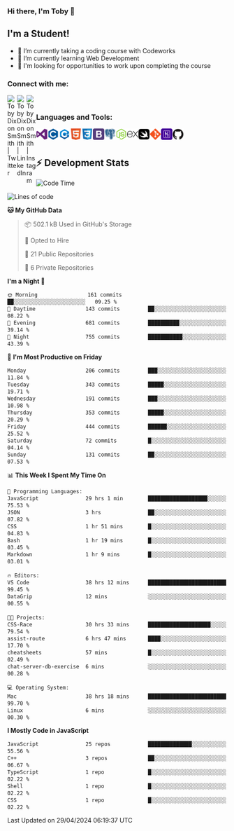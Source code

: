 ### Hi there, I'm Toby 👋

## I'm a Student!
- 🔭 I’m currently taking a coding course with Codeworks
- 🌱 I’m currently learning Web Development
- 💬 I'm looking for opportunities to work upon completing the course

### Connect with me:

[<img align="left" alt="Toby Dixon Smith | Twitter" width="22px" src="https://cdn.jsdelivr.net/npm/simple-icons@v3/icons/twitter.svg" />][twitter]
[<img align="left" alt="Toby Dixon Smith | LinkedIn" width="22px" src="https://cdn.jsdelivr.net/npm/simple-icons@v3/icons/linkedin.svg" />][linkedin]
[<img align="left" alt="Toby Dixon Smith | Instagram" width="22px" src="https://cdn.jsdelivr.net/npm/simple-icons@v3/icons/instagram.svg" />][instagram]

[twitter]: https://twitter.com/TobyDixonSmith1
[instagram]: https://www.instagram.com/toby_ds1/
[linkedin]: https://www.linkedin.com/in/toby-dixon-smith-4734331a3/

<br />

### Languages and Tools:

<img align="left" alt="Visual Studio Code" title="Visual Studio Code" width="26px" src="logos/visualstudio.png" />
<img align="left" alt="C" title="C" width="26px" src="logos/c.png" />
<img align="left" alt="C++" title="C++" width="26px" src="logos/c-plus.png" />
<img align="left" alt="HTML5" title="HTML 5" width="26px" src="logos/html.png" />
<img align="left" alt="CSS3" title="CSS 3" width="26px" src="logos/css3.png" />
<img align="left" alt="BootStrap" title="BootStrap" width="26px" src="logos/bootstrap.png" />
<img align="left" alt="PostgresSQL" title="PostgresSPQ" width="26px" src="logos/postgresql.png" />
<img align="left" alt="Node JS" title="Node JS" width="26px" src="logos/node-js.png" />
<img align="left" alt="Express" title="Express" width="26px" src="logos/express.png" />
<img align="left" alt="Swift" title="Swift" width="26px" src="logos/swift.png" />
<img align="left" alt="Git" title="Git" width="26px" src="logos/git.png" />
<img align="left" alt="Heroku" title="Heroku" width="26px" src="logos/heroku.png" />
<img align="left" alt="GitHub" title="GitHub" width="26px" src="logos/github.png" />
<br />
<br />

## :zap: Development Stats

<!--START_SECTION:waka-->
![Code Time](http://img.shields.io/badge/Code%20Time-494%20hrs%2040%20mins-blue)

![Lines of code](https://img.shields.io/badge/From%20Hello%20World%20I%27ve%20Written-1.6%20million%20lines%20of%20code-blue)

**🐱 My GitHub Data** 

> 📦 502.1 kB Used in GitHub's Storage 
 > 
> 💼 Opted to Hire
 > 
> 📜 21 Public Repositories 
 > 
> 🔑 6 Private Repositories 
 > 
**I'm a Night 🦉** 

```text
🌞 Morning                161 commits         ██░░░░░░░░░░░░░░░░░░░░░░░   09.25 % 
🌆 Daytime                143 commits         ██░░░░░░░░░░░░░░░░░░░░░░░   08.22 % 
🌃 Evening                681 commits         ██████████░░░░░░░░░░░░░░░   39.14 % 
🌙 Night                  755 commits         ███████████░░░░░░░░░░░░░░   43.39 % 
```
📅 **I'm Most Productive on Friday** 

```text
Monday                   206 commits         ███░░░░░░░░░░░░░░░░░░░░░░   11.84 % 
Tuesday                  343 commits         █████░░░░░░░░░░░░░░░░░░░░   19.71 % 
Wednesday                191 commits         ███░░░░░░░░░░░░░░░░░░░░░░   10.98 % 
Thursday                 353 commits         █████░░░░░░░░░░░░░░░░░░░░   20.29 % 
Friday                   444 commits         ██████░░░░░░░░░░░░░░░░░░░   25.52 % 
Saturday                 72 commits          █░░░░░░░░░░░░░░░░░░░░░░░░   04.14 % 
Sunday                   131 commits         ██░░░░░░░░░░░░░░░░░░░░░░░   07.53 % 
```


📊 **This Week I Spent My Time On** 

```text
💬 Programming Languages: 
JavaScript               29 hrs 1 min        ███████████████████░░░░░░   75.53 % 
JSON                     3 hrs               ██░░░░░░░░░░░░░░░░░░░░░░░   07.82 % 
CSS                      1 hr 51 mins        █░░░░░░░░░░░░░░░░░░░░░░░░   04.83 % 
Bash                     1 hr 19 mins        █░░░░░░░░░░░░░░░░░░░░░░░░   03.45 % 
Markdown                 1 hr 9 mins         █░░░░░░░░░░░░░░░░░░░░░░░░   03.01 % 

🔥 Editors: 
VS Code                  38 hrs 12 mins      █████████████████████████   99.45 % 
DataGrip                 12 mins             ░░░░░░░░░░░░░░░░░░░░░░░░░   00.55 % 

🐱‍💻 Projects: 
CSS-Race                 30 hrs 33 mins      ████████████████████░░░░░   79.54 % 
assist-route             6 hrs 47 mins       ████░░░░░░░░░░░░░░░░░░░░░   17.70 % 
cheatsheets              57 mins             █░░░░░░░░░░░░░░░░░░░░░░░░   02.49 % 
chat-server-db-exercise  6 mins              ░░░░░░░░░░░░░░░░░░░░░░░░░   00.28 % 

💻 Operating System: 
Mac                      38 hrs 18 mins      █████████████████████████   99.70 % 
Linux                    6 mins              ░░░░░░░░░░░░░░░░░░░░░░░░░   00.30 % 
```

**I Mostly Code in JavaScript** 

```text
JavaScript               25 repos            ██████████████░░░░░░░░░░░   55.56 % 
C++                      3 repos             ██░░░░░░░░░░░░░░░░░░░░░░░   06.67 % 
TypeScript               1 repo              █░░░░░░░░░░░░░░░░░░░░░░░░   02.22 % 
Shell                    1 repo              █░░░░░░░░░░░░░░░░░░░░░░░░   02.22 % 
CSS                      1 repo              █░░░░░░░░░░░░░░░░░░░░░░░░   02.22 % 
```




 Last Updated on 29/04/2024 06:19:37 UTC
<!--END_SECTION:waka-->
